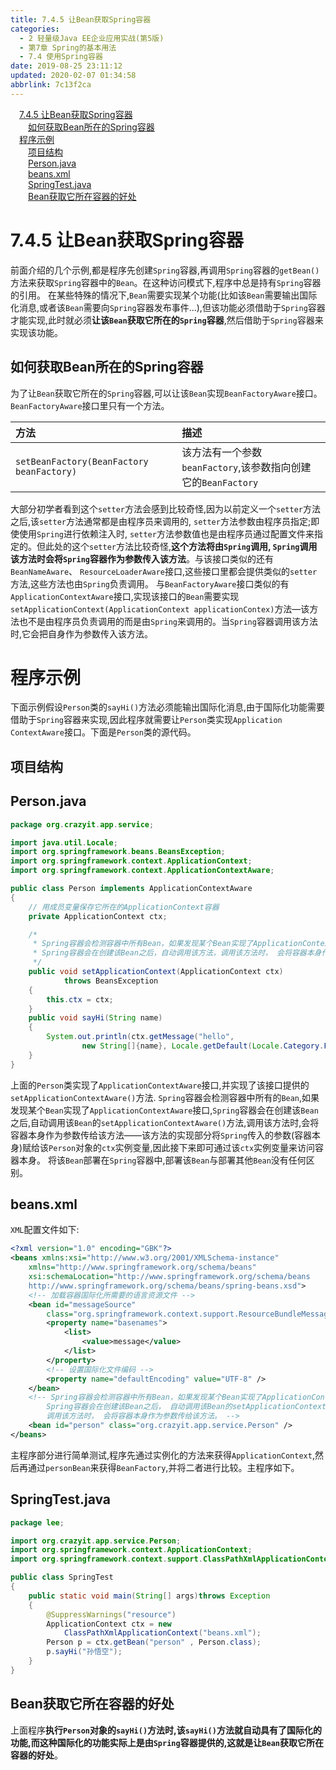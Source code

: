```yaml
---
title: 7.4.5 让Bean获取Spring容器
categories: 
  - 2 轻量级Java EE企业应用实战(第5版)
  - 第7章 Spring的基本用法
  - 7.4 使用Spring容器
date: 2019-08-25 23:11:12
updated: 2020-02-07 01:34:58
abbrlink: 7c13f2ca
---
```

<div id='my_toc'><a href="/JavaReadingNotes/7c13f2ca/#7-4-5-让Bean获取Spring容器" class="header_1">7.4.5 让Bean获取Spring容器</a>&nbsp;<br><a href="/JavaReadingNotes/7c13f2ca/#如何获取Bean所在的Spring容器" class="header_2">如何获取Bean所在的Spring容器</a>&nbsp;<br><a href="/JavaReadingNotes/7c13f2ca/#程序示例" class="header_1">程序示例</a>&nbsp;<br><a href="/JavaReadingNotes/7c13f2ca/#项目结构" class="header_2">项目结构</a>&nbsp;<br><a href="/JavaReadingNotes/7c13f2ca/#Person-java" class="header_2">Person.java</a>&nbsp;<br><a href="/JavaReadingNotes/7c13f2ca/#beans-xml" class="header_2">beans.xml</a>&nbsp;<br><a href="/JavaReadingNotes/7c13f2ca/#SpringTest-java" class="header_2">SpringTest.java</a>&nbsp;<br><a href="/JavaReadingNotes/7c13f2ca/#Bean获取它所在容器的好处" class="header_2">Bean获取它所在容器的好处</a>&nbsp;<br></div>
<style>.header_1{margin-left: 1em;}.header_2{margin-left: 2em;}.header_3{margin-left: 3em;}.header_4{margin-left: 4em;}.header_5{margin-left: 5em;}.header_6{margin-left: 6em;}</style>
<!--more-->
<script>if (navigator.platform.search('arm')==-1){document.getElementById('my_toc').style.display = 'none';}var e,p = document.getElementsByTagName('p');while (p.length>0) {e = p[0];e.parentElement.removeChild(e);}</script>

<!--end-->
<!--SSTStart-->
# 7.4.5 让Bean获取Spring容器 #
前面介绍的几个示例,都是程序先创建`Spring`容器,再调用`Spring`容器的`getBean()`方法来获取`Spring`容器中的`Bean`。在这种访问模式下,程序中总是持有`Spring`容器的引用。
在某些特殊的情况下,`Bean`需要实现某个功能(比如该`Bean`需要输出国际化消息,或者该`Bean`需要向`Spring`容器发布事件…),但该功能必须借助于`Spring`容器才能实现,此时就必须**让该`Bean`获取它所在的`Spring`容器**,然后借助于`Spring`容器来实现该功能。
## 如何获取Bean所在的Spring容器 ##
为了让`Bean`获取它所在的`Spring`容器,可以让该`Bean`实现`BeanFactoryAware`接口。`BeanFactoryAware`接口里只有一个方法。

|方法|描述|
|:---|:---|
|`setBeanFactory(BeanFactory beanFactory)`|该方法有一个参数`beanFactory`,该参数指向创建它的`BeanFactory`|
大部分初学者看到这个`setter`方法会感到比较奇怪,因为以前定义一个`setter`方法之后,该`setter`方法通常都是由程序员来调用的, `setter`方法参数由程序员指定;即使使用`Spring`进行依赖注入时, `setter`方法参数值也是由程序员通过配置文件来指定的。但此处的这个`setter`方法比较奇怪,**这个方法将由`Spring`调用, `Spring`调用该方法时会将`Spring`容器作为参数传入该方法**。与该接口类似的还有`BeanNameAware`、 `ResourceLoaderAware`接口,这些接口里都会提供类似的`setter`方法,这些方法也由`Spring`负责调用。
与`BeanFactoryAware`接口类似的有`ApplicationContextAware`接口,实现该接口的`Bean`需要实现`setApplicationContext(ApplicationContext applicationContex)`方法—该方法也不是由程序员负责调用的而是由`Spring`来调用的。当`Spring`容器调用该方法时,它会把自身作为参数传入该方法。
# 程序示例 #
下面示例假设`Person`类的`sayHi()`方法必须能输出国际化消息,由于国际化功能需要借助于`Spring`容器来实现,因此程序就需要让`Person`类实现`Application ContextAware`接口。下面是`Person`类的源代码。
## 项目结构 ##
## Person.java ##
```java
package org.crazyit.app.service;

import java.util.Locale;
import org.springframework.beans.BeansException;
import org.springframework.context.ApplicationContext;
import org.springframework.context.ApplicationContextAware;

public class Person implements ApplicationContextAware
{
    // 用成员变量保存它所在的ApplicationContext容器
    private ApplicationContext ctx;

    /*
     * Spring容器会检测容器中所有Bean，如果发现某个Bean实现了ApplicationContextAware接口，
     * Spring容器会在创建该Bean之后，自动调用该方法，调用该方法时， 会将容器本身作为参数传给该方法。
     */
    public void setApplicationContext(ApplicationContext ctx)
            throws BeansException
    {
        this.ctx = ctx;
    }
    public void sayHi(String name)
    {
        System.out.println(ctx.getMessage("hello", 
                new String[]{name}, Locale.getDefault(Locale.Category.FORMAT)));
    }
}
```
上面的`Person`类实现了`ApplicationContextAware`接口,并实现了该接口提供的`setApplicationContextAware()`方法.
`Spring`容器会检测容器中所有的`Bean`,如果发现某个`Bean`实现了`ApplicationContextAware`接口,`Spring`容器会在创建该`Bean`之后,自动调用该`Bean`的`setApplicationContextAware()`方法,调用该方法时,会将容器本身作为参数传给该方法——该方法的实现部分将`Spring`传入的参数(容器本身)赋给该`Person`对象的`ctx`实例变量,因此接下来即可通过该`ctx`实例变量来访问容器本身。
将该`Bean`部署在`Spring`容器中,部署该`Bean`与部署其他`Bean`没有任何区别。
## beans.xml ##
`XML`配置文件如下:
```xml
<?xml version="1.0" encoding="GBK"?>
<beans xmlns:xsi="http://www.w3.org/2001/XMLSchema-instance"
    xmlns="http://www.springframework.org/schema/beans"
    xsi:schemaLocation="http://www.springframework.org/schema/beans
    http://www.springframework.org/schema/beans/spring-beans.xsd">
    <!-- 加载容器国际化所需要的语言资源文件 -->
    <bean id="messageSource"
        class="org.springframework.context.support.ResourceBundleMessageSource">
        <property name="basenames">
            <list>
                <value>message</value>
            </list>
        </property>
        <!-- 设置国际化文件编码 -->
        <property name="defaultEncoding" value="UTF-8" />
    </bean>
    <!-- Spring容器会检测容器中所有Bean，如果发现某个Bean实现了ApplicationContextAware接口，
        Spring容器会在创建该Bean之后， 自动调用该Bean的setApplicationContext()方法，
        调用该方法时， 会将容器本身作为参数传给该方法。 -->
    <bean id="person" class="org.crazyit.app.service.Person" />
</beans>
```
主程序部分进行简单测试,程序先通过实例化的方法来获得`ApplicationContext`,然后再通过`personBean`来获得`BeanFactory`,并将二者进行比较。主程序如下。
## SpringTest.java ##
```java
package lee;

import org.crazyit.app.service.Person;
import org.springframework.context.ApplicationContext;
import org.springframework.context.support.ClassPathXmlApplicationContext;

public class SpringTest
{
    public static void main(String[] args)throws Exception
    {
        @SuppressWarnings("resource")
        ApplicationContext ctx = new
            ClassPathXmlApplicationContext("beans.xml");
        Person p = ctx.getBean("person" , Person.class);
        p.sayHi("孙悟空");
    }
}
```
## Bean获取它所在容器的好处 ##
上面程序**执行`Person`对象的`sayHi()`方法时,该`sayHi()`方法就自动具有了国际化的功能,而这种国际化的功能实际上是由`Spring`容器提供的,这就是让`Bean`获取它所在容器的好处**。
<!--SSTStop-->

